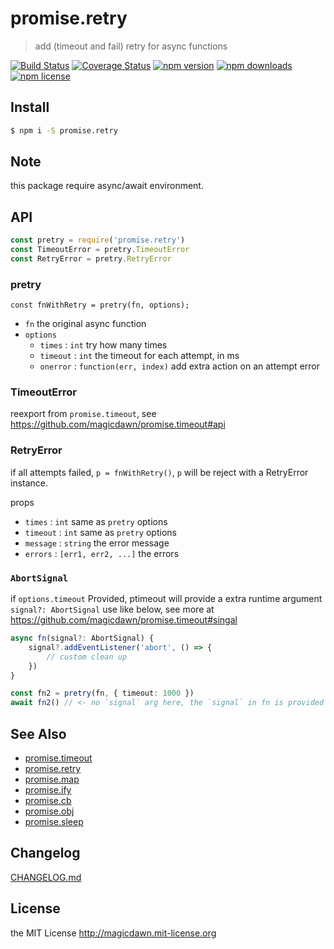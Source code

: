 <!-- AUTO_GENERATED_UNTOUCHED_FLAG -->

# promise.retry

> add (timeout and fail) retry for async functions

[![Build Status](https://img.shields.io/github/actions/workflow/status/magicdawn/promise.retry/ci.yml?style=flat-square&branch=main)](https://github.com/magicdawn/promise.retry/actions/workflows/ci.yml)
[![Coverage Status](https://img.shields.io/codecov/c/github/magicdawn/promise.retry.svg?style=flat-square)](https://codecov.io/gh/magicdawn/promise.retry)
[![npm version](https://img.shields.io/npm/v/promise.retry.svg?style=flat-square)](https://www.npmjs.com/package/promise.retry)
[![npm downloads](https://img.shields.io/npm/dm/promise.retry.svg?style=flat-square)](https://www.npmjs.com/package/promise.retry)
[![npm license](https://img.shields.io/npm/l/promise.retry.svg?style=flat-square)](http://magicdawn.mit-license.org)

## Install

```sh
$ npm i -S promise.retry
```

## Note

this package require async/await environment.

## API

```js
const pretry = require('promise.retry')
const TimeoutError = pretry.TimeoutError
const RetryError = pretry.RetryError
```

### pretry

```
const fnWithRetry = pretry(fn, options);
```

- `fn` the original async function
- `options`
  - `times` : `int` try how many times
  - `timeout` : `int` the timeout for each attempt, in ms
  - `onerror` : `function(err, index)` add extra action on an attempt error

### TimeoutError

reexport from `promise.timeout`, see https://github.com/magicdawn/promise.timeout#api

### RetryError

if all attempts failed, `p = fnWithRetry()`, `p` will be reject with a RetryError instance.

props

- `times` : `int` same as `pretry` options
- `timeout` : `int` same as `pretry` options
- `message` : `string` the error message
- `errors` : `[err1, err2, ...]` the errors

### `AbortSignal`

if `options.timeout` Provided, ptimeout will provide a extra runtime argument `signal?: AbortSignal`
use like below, see more at https://github.com/magicdawn/promise.timeout#singal

```ts
async fn(signal?: AbortSignal) {
	signal?.addEventListener('abort', () => {
		// custom clean up
	})
}

const fn2 = pretry(fn, { timeout: 1000 })
await fn2() // <- no `signal` arg here, the `signal` in fn is provided by ptimeout at runtime, only when options.timeout specified
```

## See Also

- [promise.timeout](https://github.com/magicdawn/promise.timeout)
- [promise.retry](https://github.com/magicdawn/promise.retry)
- [promise.map](https://github.com/magicdawn/promise.map)
- [promise.ify](https://github.com/magicdawn/promise.ify)
- [promise.cb](https://github.com/magicdawn/promise.cb)
- [promise.obj](https://github.com/magicdawn/promise.obj)
- [promise.sleep](https://github.com/magicdawn/promise.sleep)

## Changelog

[CHANGELOG.md](CHANGELOG.md)

## License

the MIT License http://magicdawn.mit-license.org
